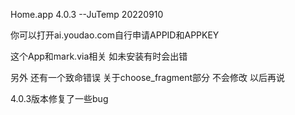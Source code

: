 Home.app 4.0.3
  --JuTemp 20220910

你可以打开ai.youdao.com自行申请APPID和APPKEY

这个App和mark.via相关 如未安装有时会出错

另外 还有一个致命错误 关于choose_fragment部分
不会修改 以后再说

4.0.3版本修复了一些bug

